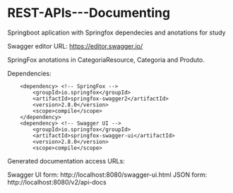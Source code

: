 # REST-APIs---Documenting
Springboot aplication with Springfox dependecies and anotations for study

Swagger editor URL: https://editor.swagger.io/

SpringFox anotations in CategoriaResource, Categoria and Produto.

Dependencies: 

		<dependency> <!-- SpringFox -->
			<groupId>io.springfox</groupId>
			<artifactId>springfox-swagger2</artifactId>
			<version>2.8.0</version>
			<scope>compile</scope>
		</dependency>
		<dependency> <!-- Swagger UI -->
			<groupId>io.springfox</groupId>
			<artifactId>springfox-swagger-ui</artifactId>
			<version>2.8.0</version>
			<scope>compile</scope>
   </dependency>
   
Generated documentation access URLs: 
   
   Swagger UI form: http://localhost:8080/swagger-ui.html
   JSON form: http://localhost:8080/v2/api-docs 
